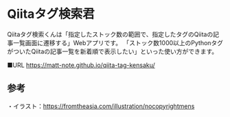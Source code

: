 # Qiitaタグ検索君

Qiitaタグ検索くんは「指定したストック数の範囲で、指定したタグのQiitaの記事一覧画面に遷移する」Webアプリです。
「ストック数1000以上のPythonタグがついたQiitaの記事一覧を新着順で表示したい」といった使い方ができます。

■URL
https://matt-note.github.io/qiita-tag-kensaku/

## 参考
・イラスト：https://fromtheasia.com/illustration/nocopyrightmens